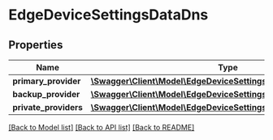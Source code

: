 # EdgeDeviceSettingsDataDns

## Properties
Name | Type | Description | Notes
------------ | ------------- | ------------- | -------------
**primary_provider** | [**\Swagger\Client\Model\EdgeDeviceSettingsDataDnsPrimaryProvider**](EdgeDeviceSettingsDataDnsPrimaryProvider.md) |  | [optional] 
**backup_provider** | [**\Swagger\Client\Model\EdgeDeviceSettingsDataDnsPrimaryProvider**](EdgeDeviceSettingsDataDnsPrimaryProvider.md) |  | [optional] 
**private_providers** | [**\Swagger\Client\Model\EdgeDeviceSettingsDataDnsPrimaryProvider**](EdgeDeviceSettingsDataDnsPrimaryProvider.md) |  | [optional] 

[[Back to Model list]](../README.md#documentation-for-models) [[Back to API list]](../README.md#documentation-for-api-endpoints) [[Back to README]](../README.md)


